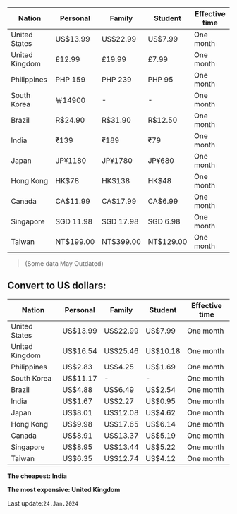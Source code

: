    Nation     |  Personal |   Family  |  Student | Effective time
--------------|-----------|-----------|----------|---------------
United States |  US$13.99 |  US$22.99 | US$7.99  | One month
United Kingdom|  £12.99   |  £19.99   | £7.99    | One month
Philippines   |  PHP 159  |  PHP 239  | PHP 95   | One month
South Korea   |  ￦14900  |  -        | -        | One month
Brazil        |  R$24.90  |  R$31.90  | R$12.50  | One month
India         |  ₹139     |  ₹189     | ₹79      | One month
Japan         |  JP¥1180  |  JP¥1780  | JP¥680   | One month
Hong Kong     |  HK$78    |  HK$138   | HK$48    | One month
Canada        |  CA$11.99 |  CA$17.99 | CA$6.99  | One month
Singapore     |  SGD 11.98|  SGD 17.98| SGD 6.98 | One month
Taiwan        |  NT$199.00|  NT$399.00| NT$129.00| One month

> (Some data May Outdated)

## Convert to US dollars:

   Nation     |  Personal |   Family  |  Student | Effective time
--------------|-----------|-----------|----------|---------------
United States |  US$13.99 |  US$22.99 | US$7.99  | One month
United Kingdom|  US$16.54 |  US$25.46 | US$10.18 | One month
Philippines   |  US$2.83  |  US$4.25  | US$1.69  | One month
South Korea   |  US$11.17 |  -        | -        | One month
Brazil        |  US$4.88  |  US$6.49  | US$2.54  | One month
India         |  US$1.67  |  US$2.27  | US$0.95  | One month
Japan         |  US$8.01  |  US$12.08 | US$4.62  | One month
Hong Kong     |  US$9.98  |  US$17.65 | US$6.14  | One month
Canada        |  US$8.91  |  US$13.37 | US$5.19  | One month
Singapore     |  US$8.95  |  US$13.44 | US$5.22  | One month
Taiwan        |  US$6.35  |  US$12.74 | US$4.12  | One month

**The cheapest: India**

**The most expensive: United Kingdom**

Last update:`24.Jan.2024`
